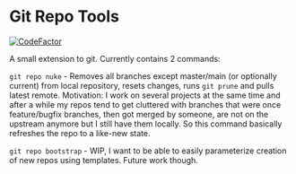 # Git Repo Tools 
[![CodeFactor](https://www.codefactor.io/repository/github/psimsa/git-tools/badge)](https://www.codefactor.io/repository/github/psimsa/git-tools)

A small extension to git. Currently contains 2 commands:

`git repo nuke` - Removes all branches except master/main (or optionally current) from local repository, resets changes, runs `git prune` and pulls latest remote. 
Motivation: I work on several projects at the same time and after a while my repos tend to get cluttered with branches that were once feature/bugfix branches, then
got merged by someone, are not on the upstream anymore but I still have them locally. So this command basically refreshes the repo to a like-new state.

`git repo bootstrap` - WIP, I want to be able to easily parameterize creation of new repos using templates. Future work though.